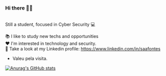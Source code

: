### Hi there 👋🏼 

<br>Still a student, focused in Cyber Security :computer:</br>


:books:   I like to study new techs and opportunities
</br>:heart:   I'm interested in technology and security.
</br>:milky_way:   Take a look at my Linkedin profile: https://www.linkedin.com/in/saafontes


- Valeu pela visita.

[![Anurag's GitHub stats](https://github-readme-stats.vercel.app/api?username=saafontes&theme=dracula)](https://github.com/saafontes/github-readme-stats)
